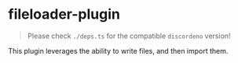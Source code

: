 # fileloader-plugin

> Please check `./deps.ts` for the compatible `discordeno` version!

This plugin leverages the ability to write files, and then import them.
